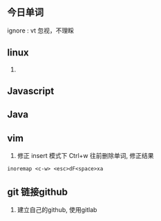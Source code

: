 ## 今日单词
ignore : vt 忽视，不理睬

## linux 
1. 


## Javascript

## Java

## vim 
1. 修正 insert 模式下 Ctrl+w 往前删除单词, 修正结果
```
inoremap <c-w> <esc>dF<space>xa
```

## git 链接github
1. 建立自己的github, 使用gitlab
